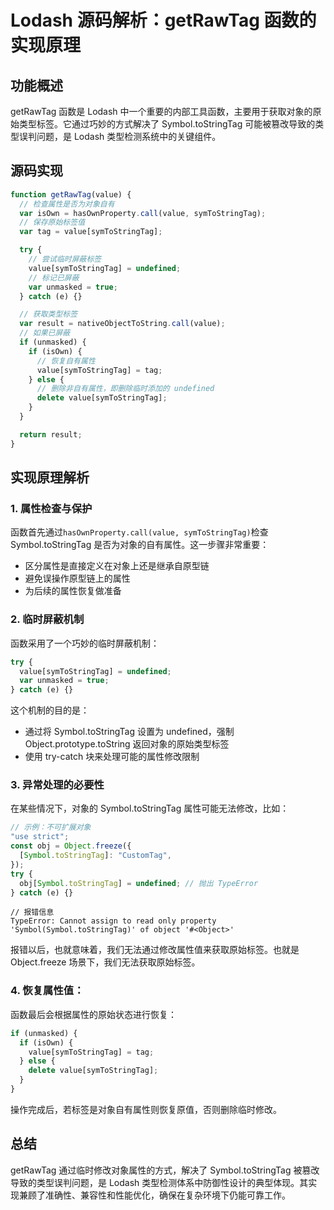 # Lodash 源码解析：getRawTag 函数的实现原理

## 功能概述

getRawTag 函数是 Lodash 中一个重要的内部工具函数，主要用于获取对象的原始类型标签。它通过巧妙的方式解决了 Symbol.toStringTag 可能被篡改导致的类型误判问题，是 Lodash 类型检测系统中的关键组件。

## 源码实现

```js
function getRawTag(value) {
  // 检查属性是否为对象自有
  var isOwn = hasOwnProperty.call(value, symToStringTag);
  // 保存原始标签值
  var tag = value[symToStringTag];

  try {
    // 尝试临时屏蔽标签
    value[symToStringTag] = undefined;
    // 标记已屏蔽
    var unmasked = true;
  } catch (e) {}

  // 获取类型标签
  var result = nativeObjectToString.call(value);
  // 如果已屏蔽
  if (unmasked) {
    if (isOwn) {
      // 恢复自有属性
      value[symToStringTag] = tag;
    } else {
      // 删除非自有属性，即删除临时添加的 undefined
      delete value[symToStringTag];
    }
  }

  return result;
}
```

## 实现原理解析

### 1. 属性检查与保护

函数首先通过`hasOwnProperty.call(value, symToStringTag)`检查 Symbol.toStringTag 是否为对象的自有属性。这一步骤非常重要：

- 区分属性是直接定义在对象上还是继承自原型链
- 避免误操作原型链上的属性
- 为后续的属性恢复做准备

### 2. 临时屏蔽机制

函数采用了一个巧妙的临时屏蔽机制：

```js
try {
  value[symToStringTag] = undefined;
  var unmasked = true;
} catch (e) {}
```

这个机制的目的是：

- 通过将 Symbol.toStringTag 设置为 undefined，强制 Object.prototype.toString 返回对象的原始类型标签
- 使用 try-catch 块来处理可能的属性修改限制

### 3. 异常处理的必要性

在某些情况下，对象的 Symbol.toStringTag 属性可能无法修改，比如：

```js
// 示例：不可扩展对象
"use strict";
const obj = Object.freeze({
  [Symbol.toStringTag]: "CustomTag",
});
try {
  obj[Symbol.toStringTag] = undefined; // 抛出 TypeError
} catch (e) {}
```

```
// 报错信息
TypeError: Cannot assign to read only property 'Symbol(Symbol.toStringTag)' of object '#<Object>'
```

报错以后，也就意味着，我们无法通过修改属性值来获取原始标签。也就是 Object.freeze 场景下，我们无法获取原始标签。

### 4. 恢复属性值：

函数最后会根据属性的原始状态进行恢复：

```js
if (unmasked) {
  if (isOwn) {
    value[symToStringTag] = tag;
  } else {
    delete value[symToStringTag];
  }
}
```

操作完成后，若标签是对象自有属性则恢复原值，否则删除临时修改。

## 总结

getRawTag 通过临时修改对象属性的方式，解决了 Symbol.toStringTag 被篡改导致的类型误判问题，是 Lodash 类型检测体系中防御性设计的典型体现。其实现兼顾了准确性、兼容性和性能优化，确保在复杂环境下仍能可靠工作。
